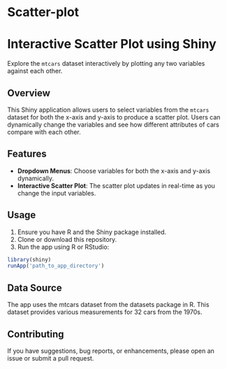 # Scatter-plot
# Interactive Scatter Plot using Shiny

Explore the `mtcars` dataset interactively by plotting any two variables against each other.

## Overview

This Shiny application allows users to select variables from the `mtcars` dataset for both the x-axis and y-axis to produce a scatter plot. Users can dynamically change the variables and see how different attributes of cars compare with each other.

## Features

- **Dropdown Menus**: Choose variables for both the x-axis and y-axis dynamically.
- **Interactive Scatter Plot**: The scatter plot updates in real-time as you change the input variables.

## Usage

1. Ensure you have R and the Shiny package installed.
2. Clone or download this repository.
3. Run the app using R or RStudio:
```R
library(shiny)
runApp('path_to_app_directory')
``` 
## Data Source

The app uses the mtcars dataset from the datasets package in R. This dataset provides various measurements for 32 cars from the 1970s.

## Contributing

If you have suggestions, bug reports, or enhancements, please open an issue or submit a pull request.
